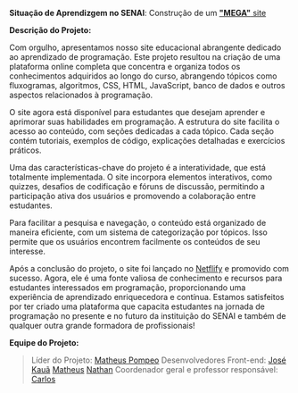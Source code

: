 **Situação de Aprendizgem no SENAI**: Construção de um [**"MEGA"** site](https://megadev-senai.netlify.app/)


**Descrição do Projeto:**

Com orgulho, apresentamos nosso site educacional abrangente dedicado ao aprendizado de programação. Este projeto resultou na criação de uma plataforma online completa que concentra e organiza todos os conhecimentos adquiridos ao longo do curso, abrangendo tópicos como fluxogramas, algoritmos, CSS, HTML, JavaScript, banco de dados e outros aspectos relacionados à programação.

O site agora está disponível para estudantes que desejam aprender e aprimorar suas habilidades em programação. A estrutura do site facilita o acesso ao conteúdo, com seções dedicadas a cada tópico. Cada seção contém tutoriais, exemplos de código, explicações detalhadas e exercícios práticos.

Uma das características-chave do projeto é a interatividade, que está totalmente implementada. O site incorpora elementos interativos, como quizzes, desafios de codificação e fóruns de discussão, permitindo a participação ativa dos usuários e promovendo a colaboração entre estudantes.

Para facilitar a pesquisa e navegação, o conteúdo está organizado de maneira eficiente, com um sistema de categorização por tópicos. Isso permite que os usuários encontrem facilmente os conteúdos de seu interesse.

Após a conclusão do projeto, o site foi lançado no [Netflify](https://megadev-senai.netlify.app/) e promovido com sucesso. Agora, ele é uma fonte valiosa de conhecimento e recursos para estudantes interessados em programação, proporcionando uma experiência de aprendizado enriquecedora e contínua. Estamos satisfeitos por ter criado uma plataforma que capacita estudantes na jornada de programação no presente e no futuro da instituição do SENAI e também de qualquer outra grande formadora de profissionais!

**Equipe do Projeto:**

>Líder do Projeto: [Matheus Pompeo](https://github.com/mapompeo)
>Desenvolvedores Front-end: [José](https://github.com/naasdd)
>                           [Kauã](https://github.com/kauuaa)
>                           [Matheus](https://github.com/mapompeo)
>                           [Nathan](#)
>Coordenador geral e professor responsável: [Carlos](https://github.com/Prof-Carlos-Senai)
